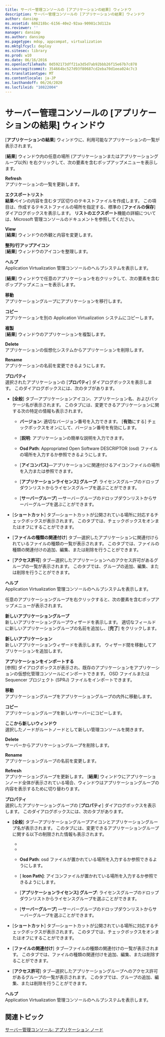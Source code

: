 ```yaml
---
title: サーバー管理コンソールの [アプリケーションの結果] ウィンドウ
description: サーバー管理コンソールの [アプリケーションの結果] ウィンドウ
author: dansimp
ms.assetid: 686218bc-6156-40e2-92aa-90981c3d112a
ms.reviewer: ''
manager: dansimp
ms.author: dansimp
ms.pagetype: mdop, appcompat, virtualization
ms.mktglfcycl: deploy
ms.sitesec: library
ms.prod: w10
ms.date: 06/16/2016
ms.openlocfilehash: 0d592173dff21a3d5d7ab92bbb26f15e67b7c878
ms.sourcegitcommit: 354664bc527d93f80687cd2eba70d1eea024c7c3
ms.translationtype: MT
ms.contentlocale: ja-JP
ms.lasthandoff: 06/26/2020
ms.locfileid: "10822004"
---
```

# サーバー管理コンソールの [アプリケーションの結果] ウィンドウ


[**アプリケーションの結果**] ウィンドウに、利用可能なアプリケーションの一覧が表示されます。

[**結果**] ウィンドウ内の任意の場所 (アプリケーションまたはアプリケーショングループ以外) を右クリックして、次の要素を含むポップアップメニューを表示します。

<a href="" id="refresh"></a>**Refresh**  
アプリケーションの一覧を更新します。

<a href="" id="export-list"></a>**エクスポートリスト**  
**結果**ペインの内容を含むタブ区切りのテキストファイルを作成します。 この項目は、作成するテキストファイルの場所を指定する、標準の [**ファイルの保存**] ダイアログボックスを表示します。 **リストのエクスポート**機能の詳細については、Microsoft 管理コンソールのドキュメントを参照してください。

<a href="" id="view"></a>**View**  
[**結果**] ウィンドウの外観と内容を変更します。

<a href="" id="arrange-line-up-icons"></a>**整列/行アップアイコン**  
[**結果**] ウィンドウのアイコンを整理します。

<a href="" id="help"></a>**ヘルプ**  
Application Virtualization 管理コンソールのヘルプシステムを表示します。

[**結果**] ウィンドウで任意のアプリケーションを右クリックして、次の要素を含むポップアップメニューを表示します。

<a href="" id="move"></a>**移動**  
アプリケーショングループにアプリケーションを移行します。

<a href="" id="copy"></a>**コピー**  
アプリケーションを別の Application Virtualization システムにコピーします。

<a href="" id="duplicate"></a>**複製**  
[**結果**] ウィンドウのアプリケーションを複製します。

<a href="" id="delete"></a>**Delete**  
アプリケーションの仮想化システムからアプリケーションを削除します。

<a href="" id="rename"></a>**Rename**  
アプリケーションの名前を変更できるようにします。

<a href="" id="properties"></a>**プロパティ**  
選択されたアプリケーションの [**プロパティ**] ダイアログボックスを表示します。 このダイアログボックスには、次のタブがあります。

-   **[全般**] タブ—アプリケーションアイコン、アプリケーション名、およびパッケージ名が表示されます。 このタブには、変更できるアプリケーションに関する次の特定の情報も表示されます。

    -   **バージョン**: 適切なバージョン番号を入力できます。 [**有効**にする] チェックボックスをオンにして、バージョン番号を有効にします。

    -   [**説明**: アプリケーションの簡単な説明を入力できます。

    -   **Osd Path**: Appropriated Open Software DESCRIPTOR (osd) ファイルの場所を入力するか参照できるようにします。

    -   [**アイコンパス]**—アプリケーションに関連付けるアイコンファイルの場所を入力または参照できます。

    -   [**アプリケーションライセンス] グループ**: ライセンスグループのドロップダウンリストからライセンスグループを選ぶことができます。

    -   [**サーバーグループ**] —サーバーグループのドロップダウンリストからサーバーグループを選ぶことができます。

-   [**ショートカット**] タブ—ショートカットが公開されている場所に対応するチェックボックスが表示されます。 このタブでは、チェックボックスをオンまたはオフにすることができます。

-   [**ファイルの種類の関連付け**] タブ—選択したアプリケーションに関連付けられているファイルの種類の一覧が表示されます。 このタブでは、ファイルの種類の関連付けの追加、編集、または削除を行うことができます。

-   [**アクセス許可**] タブ—選択したアプリケーションへのアクセス許可があるグループの一覧が表示されます。 このタブでは、グループの追加、編集、または削除を行うことができます。

<a href="" id="help"></a>**ヘルプ**  
Application Virtualization 管理コンソールのヘルプシステムを表示します。

任意のアプリケーショングループを右クリックすると、次の要素を含むポップアップメニューが表示されます。

<a href="" id="new-application-group"></a>**新しいアプリケーショングループ**  
新しいアプリケーショングループウィザードを表示します。 適切なフィールドに新しいアプリケーショングループの名前を追加し、[**完了**] をクリックします。

<a href="" id="new-application"></a>**新しいアプリケーション**  
新しいアプリケーションウィザードを表示します。 ウィザード間を移動してアプリケーションを追加します。

<a href="" id="import-applications"></a>**アプリケーションをインポートする**  
[参照] ダイアログボックスが表示され、既存のアプリケーションをアプリケーションの仮想化管理コンソールにインポートできます。 OSD ファイルまたは Sequencer プロジェクト (SPRJ) ファイルをインポートできます。

<a href="" id="move"></a>**移動**  
アプリケーショングループをアプリケーショングループの内外に移動します。

<a href="" id="copy"></a>**コピー**  
アプリケーショングループを新しいサーバーにコピーします。

<a href="" id="new-window-from-here"></a>**ここから新しいウィンドウ**  
選択したノードがルートノードとして新しい管理コンソールを開きます。

<a href="" id="delete"></a>**Delete**  
サーバーからアプリケーショングループを削除します。

<a href="" id="rename"></a>**Rename**  
アプリケーショングループの名前を変更します。

<a href="" id="refresh"></a>**Refresh**  
アプリケーショングループを更新します。 [**結果**] ウィンドウにアプリケーションノード全体が表示されている場合、ウィンドウはアプリケーショングループの内容を表示するために切り替わります。

<a href="" id="properties"></a>**プロパティ**  
選択したアプリケーショングループの [**プロパティ**] ダイアログボックスを表示します。 このダイアログボックスには、次のタブがあります。

-   **[全般**] タブ—アプリケーショングループアイコンとアプリケーショングループ名が表示されます。 このタブには、変更できるアプリケーショングループに関する以下の制限された情報も表示されます。

    -   [**バージョン**]: アプリケーショングループのバージョン番号を入力できます。

    -   [**説明**]: アプリケーショングループの簡単な説明を入力できます。

    -   **Osd Path**: osd ファイルが置かれている場所を入力するか参照できるようにします。

    -   [ **Icon Path]**: アイコンファイルが置かれている場所を入力するか参照できるようにします。

    -   [**アプリケーションライセンス] グループ**: ライセンスグループのドロップダウンリストからライセンスグループを選ぶことができます。

    -   [**サーバーグループ**] —サーバーグループのドロップダウンリストからサーバーグループを選ぶことができます。

-   [**ショートカット**] タブ—ショートカットが公開されている場所に対応するチェックボックスが表示されます。 このタブでは、チェックボックスをオンまたはオフにすることができます。

-   [**ファイルの関連付け**] タブ—ファイルの種類の関連付けの一覧が表示されます。 このタブでは、ファイルの種類の関連付けを追加、編集、または削除することができます。

-   [**アクセス許可**] タブ—選択したアプリケーショングループへのアクセス許可があるグループの一覧が表示されます。 このタブでは、グループの追加、編集、または削除を行うことができます。

<a href="" id="help"></a>**ヘルプ**  
Application Virtualization 管理コンソールのヘルプシステムを表示します。

## 関連トピック


[サーバー管理コンソール: アプリケーション ノード](server-management-console-applications-node.md)

 

 





